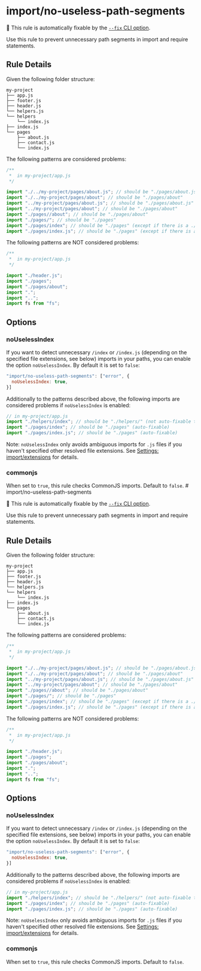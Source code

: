 # import/no-useless-path-segments

🔧 This rule is automatically fixable by the [`--fix` CLI option](https://eslint.org/docs/latest/user-guide/command-line-interface#--fix).

<!-- end auto-generated rule header -->

Use this rule to prevent unnecessary path segments in import and require statements.

## Rule Details

Given the following folder structure:

```
my-project
├── app.js
├── footer.js
├── header.js
└── helpers.js
└── helpers
    └── index.js
├── index.js
└── pages
    ├── about.js
    ├── contact.js
    └── index.js
```

The following patterns are considered problems:

```js
/**
 *  in my-project/app.js
 */

import "./../my-project/pages/about.js"; // should be "./pages/about.js"
import "./../my-project/pages/about"; // should be "./pages/about"
import "../my-project/pages/about.js"; // should be "./pages/about.js"
import "../my-project/pages/about"; // should be "./pages/about"
import "./pages//about"; // should be "./pages/about"
import "./pages/"; // should be "./pages"
import "./pages/index"; // should be "./pages" (except if there is a ./pages.js file)
import "./pages/index.js"; // should be "./pages" (except if there is a ./pages.js file)
```

The following patterns are NOT considered problems:

```js
/**
 *  in my-project/app.js
 */

import "./header.js";
import "./pages";
import "./pages/about";
import ".";
import "..";
import fs from "fs";
```

## Options

### noUselessIndex

If you want to detect unnecessary `/index` or `/index.js` (depending on the specified file extensions, see below) imports in your paths, you can enable the option `noUselessIndex`. By default it is set to `false`:
```js
"import/no-useless-path-segments": ["error", {
  noUselessIndex: true,
}]
```

Additionally to the patterns described above, the following imports are considered problems if `noUselessIndex` is enabled:

```js
// in my-project/app.js
import "./helpers/index"; // should be "./helpers/" (not auto-fixable to `./helpers` because this would lead to an ambiguous import of `./helpers.js` and `./helpers/index.js`)
import "./pages/index"; // should be "./pages" (auto-fixable)
import "./pages/index.js"; // should be "./pages" (auto-fixable)
```

Note: `noUselessIndex` only avoids ambiguous imports for `.js` files if you haven't specified other resolved file extensions. See [Settings: import/extensions](https://github.com/import-js/eslint-plugin-import#importextensions) for details.

### commonjs

When set to `true`, this rule checks CommonJS imports. Default to `false`.
                                                                                                                                                                                                                                                                                                                                                           # import/no-useless-path-segments

🔧 This rule is automatically fixable by the [`--fix` CLI option](https://eslint.org/docs/latest/user-guide/command-line-interface#--fix).

<!-- end auto-generated rule header -->

Use this rule to prevent unnecessary path segments in import and require statements.

## Rule Details

Given the following folder structure:

```
my-project
├── app.js
├── footer.js
├── header.js
└── helpers.js
└── helpers
    └── index.js
├── index.js
└── pages
    ├── about.js
    ├── contact.js
    └── index.js
```

The following patterns are considered problems:

```js
/**
 *  in my-project/app.js
 */

import "./../my-project/pages/about.js"; // should be "./pages/about.js"
import "./../my-project/pages/about"; // should be "./pages/about"
import "../my-project/pages/about.js"; // should be "./pages/about.js"
import "../my-project/pages/about"; // should be "./pages/about"
import "./pages//about"; // should be "./pages/about"
import "./pages/"; // should be "./pages"
import "./pages/index"; // should be "./pages" (except if there is a ./pages.js file)
import "./pages/index.js"; // should be "./pages" (except if there is a ./pages.js file)
```

The following patterns are NOT considered problems:

```js
/**
 *  in my-project/app.js
 */

import "./header.js";
import "./pages";
import "./pages/about";
import ".";
import "..";
import fs from "fs";
```

## Options

### noUselessIndex

If you want to detect unnecessary `/index` or `/index.js` (depending on the specified file extensions, see below) imports in your paths, you can enable the option `noUselessIndex`. By default it is set to `false`:
```js
"import/no-useless-path-segments": ["error", {
  noUselessIndex: true,
}]
```

Additionally to the patterns described above, the following imports are considered problems if `noUselessIndex` is enabled:

```js
// in my-project/app.js
import "./helpers/index"; // should be "./helpers/" (not auto-fixable to `./helpers` because this would lead to an ambiguous import of `./helpers.js` and `./helpers/index.js`)
import "./pages/index"; // should be "./pages" (auto-fixable)
import "./pages/index.js"; // should be "./pages" (auto-fixable)
```

Note: `noUselessIndex` only avoids ambiguous imports for `.js` files if you haven't specified other resolved file extensions. See [Settings: import/extensions](https://github.com/import-js/eslint-plugin-import#importextensions) for details.

### commonjs

When set to `true`, this rule checks CommonJS imports. Default to `false`.
